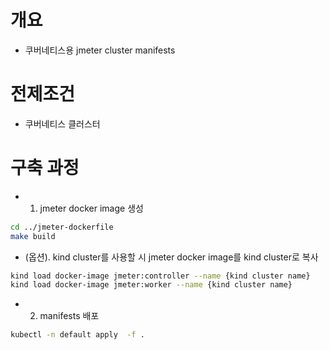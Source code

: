 # 개요
* 쿠버네티스용 jmeter cluster manifests

# 전제조건
* 쿠버네티스 클러스터

# 구축 과정
* 1. jmeter docker image 생성
```bash
cd ../jmeter-dockerfile
make build
```

* (옵션). kind cluster를 사용할 시 jmeter docker image를 kind cluster로 복사
```bash
kind load docker-image jmeter:controller --name {kind cluster name}
kind load docker-image jmeter:worker --name {kind cluster name}
```

* 2. manifests 배포
```bash
kubectl -n default apply  -f .
```
